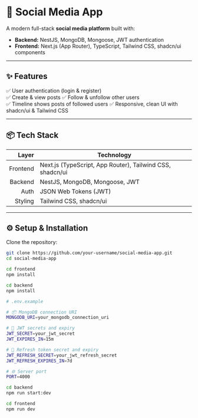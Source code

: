 # 🌟 Social Media App

A modern full-stack **social media platform** built with:
- **Backend:** NestJS, MongoDB, Mongoose, JWT authentication
- **Frontend:** Next.js (App Router), TypeScript, Tailwind CSS, shadcn/ui components

---

## ✨ Features

✅ User authentication (login & register)  
✅ Create & view posts
✅ Follow & unfollow other users  
✅ Timeline shows posts of followed users
✅ Responsive, clean UI with shadcn/ui & Tailwind CSS

---

## 📦 Tech Stack

| Layer      | Technology                                      |
|-----------:|-------------------------------------------------|
| Frontend   | Next.js (TypeScript, App Router), Tailwind CSS, shadcn/ui |
| Backend    | NestJS, MongoDB, Mongoose, JWT                  |
| Auth       | JSON Web Tokens (JWT)                           |
| Styling    | Tailwind CSS, shadcn/ui                         |

---

## ⚙️ Setup & Installation

Clone the repository:
```bash
git clone https://github.com/your-username/social-media-app.git
cd social-media-app

cd frontend
npm install

cd backend
npm install

# .env.example

# 📦 MongoDB connection URI
MONGODB_URI=your_mongodb_connection_uri

# 🔐 JWT secrets and expiry
JWT_SECRET=your_jwt_secret
JWT_EXPIRES_IN=15m

# 🔄 Refresh token secret and expiry
JWT_REFRESH_SECRET=your_jwt_refresh_secret
JWT_REFRESH_EXPIRES_IN=7d

# 🌐 Server port
PORT=4000

cd backend
npm run start:dev

cd frontend
npm run dev

